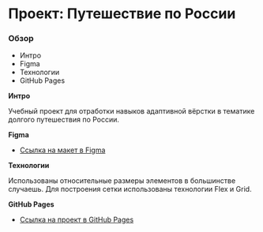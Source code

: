 # Проект: Путешествие по России

### Обзор
* Интро
* Figma
* Технологии
* GitHub Pages

**Интро**

Учебный проект для отработки навыков адаптивной вёрстки в тематике долгого путешествия по России.

**Figma**

* [Ссылка на макет в Figma](https://www.figma.com/file/5S2WSbEFL6awjVWJ0NWL8Q/Sprint-3_-Russia-_-desktop-mobile?node-id=28503%3A0)

**Технологии**

Использованы относительные размеры элементов в большинстве случаешь.
Для построения сетки использованы технологии Flex и Grid.

**GitHub Pages**
* [Ссылка на проект в GitHub Pages](https://logo883.github.io/russian-travel/)
